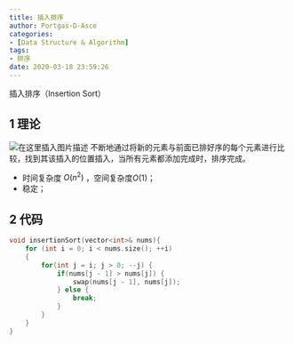 ```yaml
---
title: 插入排序
author: Portgas·D·Asce
categories:
- [Data Structure & Algorithm]
tags:
- 排序
date: 2020-03-18 23:59:26
---
```


插入排序（Insertion Sort）
<!--more-->
## 1 理论
![在这里插入图片描述](https://img-blog.csdnimg.cn/20190611152456532.jpg?x-oss-process=image/watermark,type_ZmFuZ3poZW5naGVpdGk,shadow_10,text_aHR0cHM6Ly9ibG9nLmNzZG4ubmV0L3FxXzI0MzA5OTgx,size_16,color_FFFFFF,t_70)
不断地通过将新的元素与前面已排好序的每个元素进行比较，找到其该插入的位置插入，当所有元素都添加完成时，排序完成。
- 时间复杂度 $O(n^2)$ ，空间复杂度$O(1)$；
- 稳定；
## 2 代码
```cpp
void insertionSort(vector<int>& nums){
	for (int i = 0; i < nums.size(); ++i)
	{
		for(int j = i; j > 0; --j) {
            if(nums[j - 1] > nums[j]) {
				swap(nums[j - 1], nums[j]);
			} else {
				break;
			}
		}
	}
}
```